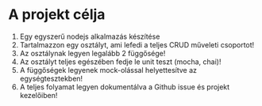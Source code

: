 # A projekt célja

1. Egy egyszerű nodejs alkalmazás készítése
2. Tartalmazzon egy osztályt, ami lefedi a teljes CRUD műveleti csoportot!
3. Az osztálynak legyen legalább 2 függősége!
4. Az osztályt teljes egészében fedje le unit teszt (mocha, chai)!
5. A függőségek legyenek mock-olással helyettesítve az egységtesztekben!
6. A teljes folyamat legyen dokumentálva a Github issue és projekt kezelőiben!
